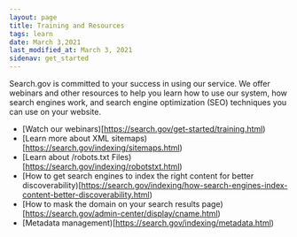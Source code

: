 ```yaml
---
layout: page
title: Training and Resources
tags: learn
date: March 3,2021
last_modified_at: March 3, 2021
sidenav: get_started
---
```


Search.gov is committed to your success in using our service. We offer webinars and other resources to help you learn how to use our system, how search engines work, and search engine optimization (SEO) techniques you can use on your website.

* [Watch our webinars)[https://search.gov/get-started/training.html)
* [Learn more about XML sitemaps)[https://search.gov/indexing/sitemaps.html)
* [Learn about /robots.txt Files)[https://search.gov/indexing/robotstxt.html)
* [How to get search engines to index the right content for better discoverability)[https://search.gov/indexing/how-search-engines-index-content-better-discoverability.html)
* [How to mask the domain on your search results page)[https://search.gov/admin-center/display/cname.html)
* [Metadata management)[https://search.gov/indexing/metadata.html)